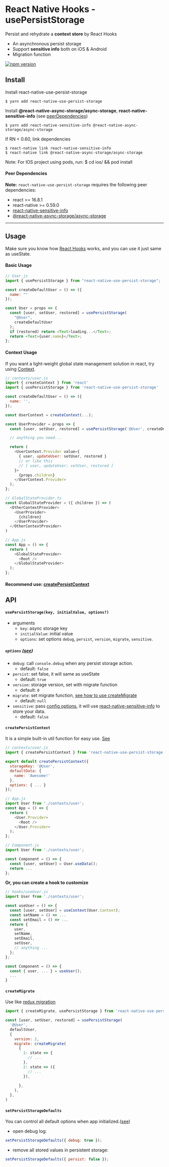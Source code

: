 # React Native Hooks - usePersistStorage

Persist and rehydrate a **context store** by React Hooks

- An asynchronous persist storage
- Support **sensitive info** both on iOS & Android
- Migration function

[![npm version](https://badge.fury.io/js/react-native-use-persist-storage.svg)](https://badge.fury.io/js/react-native-use-persist-storage)

## Install

Install react-native-use-persist-storage

```
$ yarn add react-native-use-persist-storage
```

Install **@react-native-async-storage/async-storage**, **react-native-sensitive-info**
(see [peerDependencies](https://github.com/visuallylab/react-native-use-persist-storage#peer-dependencies))

```
$ yarn add react-native-sensitive-info @react-native-async-storage/async-storage
```

If RN < 0.60, link dependencies

```
$ react-native link react-native-sensitive-info
$ react-native link @react-native-async-storage/async-storage
```

Note: For IOS project using pods, run: \$ cd ios/ && pod install

#### Peer Dependencies

**Note:** `react-native-use-persist-storage` requires the following peer dependencies:

- react >= 16.8.1
- react-native >= 0.59.0
- [react-native-sensitive-info](https://github.com/mCodex/react-native-sensitive-info)
- [@react-native-async-storage/async-storage](https://github.com/react-native-async-storage/async-storage)

---

## Usage

Make sure you know how [React Hooks](https://reactjs.org/docs/hooks-reference.html) works, and you can use it just same as useState.

#### Basic Usage

```js
// User.js
import { usePersistStorage } from "react-native-use-persist-storage";

const createDefaultUser = () => ({
  name: ""
});

const User = props => {
  const [user, setUser, restored] = usePersistStorage(
    "@User",
    createDefaultUser
  );
  if (restored) return <Text>loading...</Text>;
  return <Text>{user.name}</Text>;
};
```

#### Context Usage

If you want a light-weight global state management solution in react, try using [Context](https://reactjs.org/docs/context.html).

```js
// contexts/user.js
import { createContext } from 'react'
import { usePersistStorage } from 'react-native-use-persist-storage'

const createDefaultUser = () => ({
  name: '',
});

const UserContext = createContext(...);

const UserProvider = props => {
  const [user, setUser, restored] = usePersistStorage('@User', createDefaultUser);

  // anything you need...

  return (
    <UserContext.Provider value={
      { user, updateUser: setUser, restored }
      // or like this
      // [ user, updateUser: setUser, restored ]
    }>
      {props.children}
    </UserContext.Provider>
  );
};
```

```js
// GlobalStateProvider.ts
const GlobalStateProvider = ({ children }) => (
  <OtherContextProvider>
    <UserProvider>
      {children}
    </UserProvider>
  </OtherContextProvider>
)

// App.js
const App = () => {
  return (
    <GlobalStateProvider>
      <Root />
    </GlobalStateProvider>
  );
};
```

#### Recommend use: [createPersistContext](#createPersistContext)

## API

#### `usePersistStorage(key, initialValue, options?)`

- arguments
  - `key`: async storage key
  - `initialValue`: initial value
  - `options`: set options `debug`, `persist`, `version`, `migrate`, `sensitive`.

##### `options` ([see](https://github.com/visuallylab/react-native-use-persist-storage/blob/master/src/defaultOptions.ts#L4))

- `debug`: call `console.debug` when any persist storage action.
  - default: `false`
- `persist`: set false, it will same as useState
  - default: `true`
- `version`: storage version, set with migrate function
  - default: `0`
- `migrate`: set migrate function, [see how to use createMigrate](#createMigrate)
  - default: `null`
- `sensitive`: pass [config options](https://mcodex.dev/react-native-sensitive-info/docs/5.x/ios_options), it will use [react-native-sensitive-info](https://github.com/mCodex/react-native-sensitive-info) to store your data.
  - default: `false`

#### `createPersistContext`

It is a simple built-in util function for easy use. [See](https://github.com/visuallylab/react-native-use-persist-storage/blob/master/src/createPersistContext.tsx)

```js
// contexts/user.js
import { createPersistContext } from 'react-native-use-persist-storage';

export default createPersistContext({
  storageKey: '@User',
  defaultData: {
    name: 'Awesome!'
  },
  options: { ... }
});

// App.js
import User from './contexts/user';
const App = () => {
  return (
    <User.Provider>
      <Root />
    </User.Provider>
  );
};

// Component.js
import User from './contexts/user';

const Component = () => {
  const [user, setUser] = User.useData();
  return ...
};

```

**Or, you can create a hook to customize**

```js
// hooks/useUser.js
import User from './contexts/user';

const useUser = () => {
  const [user, setUser] = useContext(User.Context);
  const setName = () => ...
  const setEmail = () => ...
  return {
    user,
    setName,
    setEmail,
    setUser,
    // anything ...
  };
};

const Component = () => {
  const { user, ... } = useUser();
  ...
}

```

#### `createMigrate`

Use like [redux migration](https://github.com/rt2zz/redux-persist/blob/master/docs/migrations.md)

```js
import { createMigrate, usePersistStorage } from 'react-native-use-persist-storage';

const [user, setUser, restored] = usePersistStorage(
  '@User',
  defaultUser,
  {
    version: 2,
    migrate: createMigrate(
      {
        1: state => {
          // ...
        },
        2: state => ({
          // ...
        }),
        
      },
    ),
  },
)

```

#### `setPersistStorageDefaults`
You can control all default options when app initialized.([see](https://github.com/visuallylab/react-native-use-persist-storage/blob/master/src/defaultOptions.ts#L4))

- open debug log:
```js
setPersistStorageDefaults({ debug: true });
```

- remove all stored values in persistent storage:
```js
setPersistStorageDefaults({ persist: false });
```
